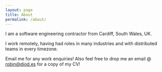 ```yaml
---
layout: page
title: About
permalink: /about/
---
```


I am a software engineering contractor from Cardiff, South Wales, UK.

I work remotely, having had roles in many industries and with distributed teams in every timezone.

Email me for any work enquiries! Also feel free to drop me an email @ [robin@diod.es](mailto:robin@diod.es) for a copy of my CV!
